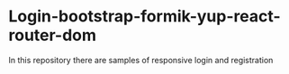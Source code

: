 # Login-bootstrap-formik-yup-react-router-dom
In this repository there are samples of responsive login and registration
